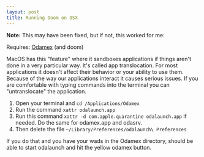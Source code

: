 ```yaml
---
layout: post
title: Running Doom on OSX 
---
```


**Note:** This may have been fixed, but if not, this worked for me: 

Requires: [Odamex](https://odamex.net/) (and doom)

MacOS has this "feature" where it sandboxes applications if things aren't done in a very particular way. It's called app translocation. For most applications it doesn't affect their behavior or your ability to use them. Because of the way our applications interact it causes serious issues.
If you are comfortable with typing commands into the terminal you can "untranslocate" the application.

1. Open your terminal and `cd /Applications/Odamex`
2. Run the command `xattr odalaunch.app`
3. Run this command `xattr -d com.apple.quarantine odalaunch.app` if needed.  Do the same for odamex.app and odasrv.
4. Then delete the file `~/Library/Preferences/odalaunch\ Preferences`

If you do that and you have your wads in the Odamex directory, should be able to start odalaunch and hit the yellow odamex button.
